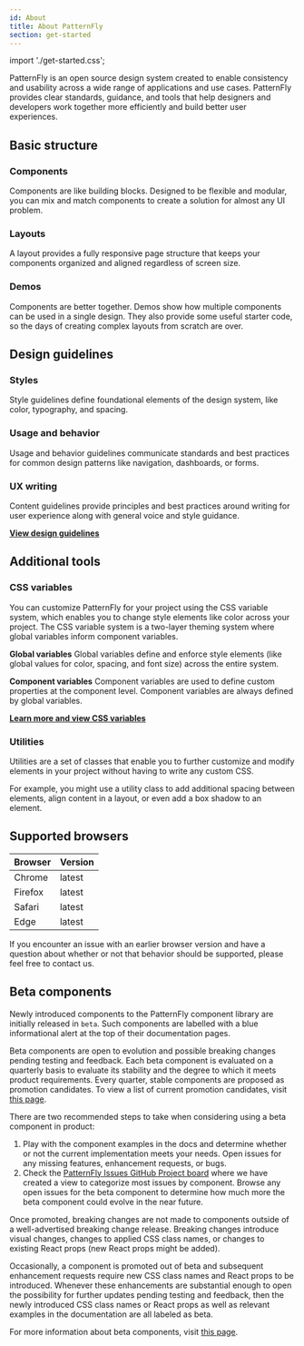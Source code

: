 ```yaml
---
id: About
title: About PatternFly
section: get-started
---
```


import './get-started.css';

PatternFly is an open source design system created to enable consistency and usability across a wide range of applications and use cases. PatternFly provides clear standards, guidance, and tools that help designers and developers work together more efficiently and build better user experiences.

## Basic structure

### Components

Components are like building blocks. Designed to be flexible and modular, you can mix and match components to create a solution for almost any UI problem.

### Layouts

A layout provides a fully responsive page structure that keeps your components organized and aligned regardless of screen size.

### Demos

Components are better together. Demos show how multiple components can be used in a single design. They also provide some useful starter code, so the days of creating complex layouts from scratch are over.

## Design guidelines

### Styles

Style guidelines define foundational elements of the design system, like color, typography, and spacing.

### Usage and behavior

Usage and behavior guidelines communicate standards and best practices for common design patterns like navigation, dashboards, or forms.

### UX writing

Content guidelines provide principles and best practices around writing for user experience along with general voice and style guidance.

[**View design guidelines**](/guidelines/colors) <i className="ws-content-blueArrow fas fa-arrow-right pf-v5-u-mx-sm"></i>

## Additional tools

### CSS variables

You can customize PatternFly for your project using the CSS variable system, which enables you to change style elements like color across your project. The CSS variable system is a two-layer theming system where global variables inform component variables.

**Global variables**
Global variables define and enforce style elements (like global values for color, spacing, and font size) across the entire system.

**Component variables**
Component variables are used to define custom properties at the component level. Component variables are always defined by global variables.

[**Learn more and view CSS variables**](/developer-resources/global-css-variables) <i className="ws-content-blueArrow fas fa-arrow-right pf-v5-u-mx-sm"></i>

### Utilities

Utilities are a set of classes that enable you to further customize and modify elements in your project without having to write any custom CSS.

For example, you might use a utility class to add additional spacing between elements, align content in a layout, or even add a box shadow to an element.

## Supported browsers

| Browser | Version |
| ------- | ------- |
| Chrome  | latest  |
| Firefox | latest  |
| Safari  | latest  |
| Edge    | latest  |

If you encounter an issue with an earlier browser version and have a question about whether or not that behavior should be supported, please feel free to contact us.

<!-- This section is WIP ** we need to wait to see how this content gets included **

Flexibility
PatternFly was built to be flexible and is scoped to work in tandem with other design systems. This means you’re able to use PatternFly components alongside components from systems like Bootstrap, Material.io, or older versions of PatternFly.

For example, our code is written like pf-v5-c-alert
alert
So if you had …
Include an example -->

## Beta components

Newly introduced components to the PatternFly component library are
initially released in `beta`. Such components are labelled with a blue informational alert at the top of their documentation pages.

Beta components are open to evolution and possible breaking changes
pending testing and feedback. Each beta component is evaluated on a quarterly basis to evaluate its stability
and the degree to which it meets product requirements. Every quarter, stable
components are proposed as promotion candidates. To view a list of current promotion candidates, visit
[this page](https://github.com/patternfly/patternfly-org/tree/main/beta-component-promotion).

There are two recommended steps to take when considering using a beta component in product:
1. Play with the component examples in the docs and determine whether or not the current implementation meets your needs. Open issues for any missing features, enhancement requests, or bugs.
2. Check the [PatternFly Issues GitHub Project board](https://github.com/orgs/patternfly/projects/7/views/5) where we have created a view to categorize most issues by component. Browse any open issues for the beta component to determine how much more the beta component could evolve in the near future.

Once promoted, breaking changes are not made to components outside of a well-advertised
breaking change release. Breaking changes introduce visual changes, changes to applied CSS
class names, or changes to existing React props (new React props might be added).

Occasionally, a component is promoted out of beta and subsequent enhancement requests require new CSS class names
and React props to be introduced. Whenever these enhancements are substantial enough to open the possibility
for further updates pending testing and feedback, then the newly introduced CSS class names or React props
as well as relevant examples in the documentation are all labeled as beta.

For more information about beta components, visit [this page](https://github.com/patternfly/patternfly-org/tree/main/beta-component-promotion).

<div id="retainable-rss-embed" 
      data-rss="https://medium.com/feed/retainable,
      https://medium.com/feed/patternfly"
      data-maxcols="4" 
      data-layout="grid" 
      data-poststyle="inline" 
      data-readmore="Read more" 
      data-buttonclass="btn btn-primary" 
      data-offset="-100">
</div>

<script src="https://www.twilik.com/assets/retainable/rss-embed/retainable-rss-embed.js"></script>
